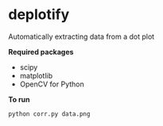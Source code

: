 deplotify
=========

Automatically extracting data from a dot plot


**Required packages**

- scipy
- matplotlib
- OpenCV for Python

**To run**

  <code>python corr.py data.png</code>
